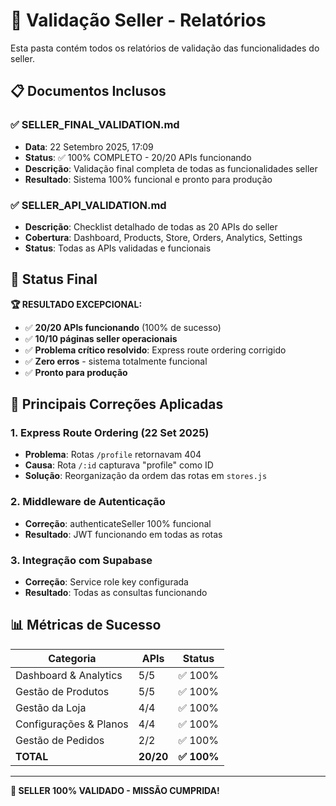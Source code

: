 # 🏪 Validação Seller - Relatórios

Esta pasta contém todos os relatórios de validação das funcionalidades do seller.

## 📋 Documentos Inclusos

### ✅ **SELLER_FINAL_VALIDATION.md**

- **Data**: 22 Setembro 2025, 17:09
- **Status**: ✅ 100% COMPLETO - 20/20 APIs funcionando
- **Descrição**: Validação final completa de todas as funcionalidades seller
- **Resultado**: Sistema 100% funcional e pronto para produção

### ✅ **SELLER_API_VALIDATION.md**

- **Descrição**: Checklist detalhado de todas as 20 APIs do seller
- **Cobertura**: Dashboard, Products, Store, Orders, Analytics, Settings
- **Status**: Todas as APIs validadas e funcionais

## 🎯 **Status Final**

**🏆 RESULTADO EXCEPCIONAL:**

- ✅ **20/20 APIs funcionando** (100% de sucesso)
- ✅ **10/10 páginas seller operacionais**
- ✅ **Problema crítico resolvido**: Express route ordering corrigido
- ✅ **Zero erros** - sistema totalmente funcional
- ✅ **Pronto para produção**

## 🔧 **Principais Correções Aplicadas**

### 1. **Express Route Ordering (22 Set 2025)**

- **Problema**: Rotas `/profile` retornavam 404
- **Causa**: Rota `/:id` capturava "profile" como ID
- **Solução**: Reorganização da ordem das rotas em `stores.js`

### 2. **Middleware de Autenticação**

- **Correção**: authenticateSeller 100% funcional
- **Resultado**: JWT funcionando em todas as rotas

### 3. **Integração com Supabase**

- **Correção**: Service role key configurada
- **Resultado**: Todas as consultas funcionando

## 📊 **Métricas de Sucesso**

| Categoria              | APIs      | Status      |
| ---------------------- | --------- | ----------- |
| Dashboard & Analytics  | 5/5       | ✅ 100%     |
| Gestão de Produtos     | 5/5       | ✅ 100%     |
| Gestão da Loja         | 4/4       | ✅ 100%     |
| Configurações & Planos | 4/4       | ✅ 100%     |
| Gestão de Pedidos      | 2/2       | ✅ 100%     |
| **TOTAL**              | **20/20** | **✅ 100%** |

---

**🎉 SELLER 100% VALIDADO - MISSÃO CUMPRIDA!**
